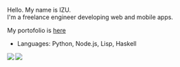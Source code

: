Hello. My name is IZU.<br />
I'm a freelance engineer developing web and mobile apps.

My portofolio is [here](https://izu-portfolio-omega.vercel.app/works)

- Languages: Python, Node.js, Lisp, Haskell

<a href="https://github.com/anuraghazra/github-readme-stats">
  <img align="left" src="https://github-readme-stats.vercel.app/api?username=izukune&show_icons=true&theme=tokyonight&show_icons=true" />
</a>
<a href="https://github.com/anuraghazra/github-readme-stats">
  <img align="left" src="https://github-readme-stats.vercel.app/api/top-langs/?username=izukune&theme=tokyonight&show_icons=true" />
</a>

